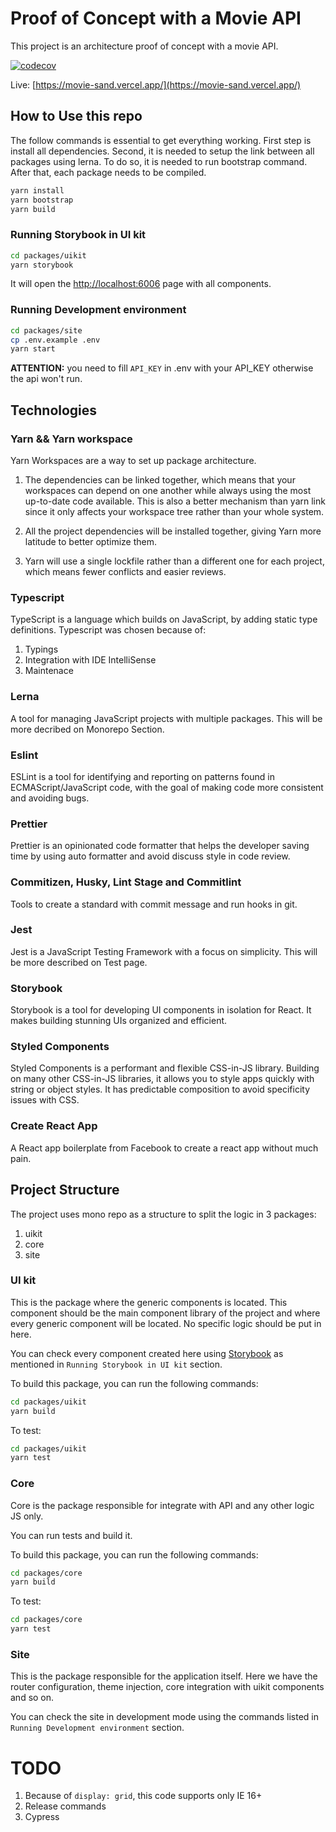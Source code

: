 # Proof of Concept with a Movie API

This project is an architecture proof of concept with a movie API.

[![codecov](https://codecov.io/gh/ericmaicon/movie/branch/master/graph/badge.svg?token=3ILU47P6E8)](https://codecov.io/gh/ericmaicon/movie)

Live: [https://movie-sand.vercel.app/](https://movie-sand.vercel.app/)

## How to Use this repo

The follow commands is essential to get everything working. First step is install all dependencies. Second, it is needed to setup the link between all packages using lerna. To do so, it is needed to run bootstrap command. After that, each package needs to be compiled.

```sh
yarn install
yarn bootstrap
yarn build
```

### Running Storybook in UI kit

```sh
cd packages/uikit
yarn storybook
```

It will open the [http://localhost:6006](http://localhost:6006) page with all components.

### Running Development environment

```sh
cd packages/site
cp .env.example .env
yarn start
```

**ATTENTION:** you need to fill `API_KEY` in .env with your API_KEY otherwise the api won't run.

## Technologies

### Yarn && Yarn workspace

Yarn Workspaces are a way to set up package architecture.

1. The dependencies can be linked together, which means that your workspaces can depend on one another while always using the most up-to-date code available. This is also a better mechanism than yarn link since it only affects your workspace tree rather than your whole system.

2. All the project dependencies will be installed together, giving Yarn more latitude to better optimize them.

3. Yarn will use a single lockfile rather than a different one for each project, which means fewer conflicts and easier reviews.

### Typescript

TypeScript is a language which builds on JavaScript, by adding static type definitions. Typescript was chosen because of:

1. Typings
2. Integration with IDE IntelliSense
3. Maintenace

### Lerna

A tool for managing JavaScript projects with multiple packages. This will be more decribed on Monorepo Section.

### Eslint

ESLint is a tool for identifying and reporting on patterns found in ECMAScript/JavaScript code, with the goal of making code more consistent and avoiding bugs.

### Prettier

Prettier is an opinionated code formatter that helps the developer saving time by using auto formatter and avoid discuss style in code review.

### Commitizen, Husky, Lint Stage and Commitlint

Tools to create a standard with commit message and run hooks in git.

### Jest

Jest is a JavaScript Testing Framework with a focus on simplicity. This will be more described on Test page.

### Storybook

Storybook is a tool for developing UI components in isolation for React. It makes building stunning UIs organized and efficient.

### Styled Components

Styled Components is a performant and flexible CSS-in-JS library. Building on many other CSS-in-JS libraries, it allows you to style apps quickly with string or object styles. It has predictable composition to avoid specificity issues with CSS.

### Create React App

A React app boilerplate from Facebook to create a react app without much pain.

## Project Structure

The project uses mono repo as a structure to split the logic in 3 packages:

1. uikit
2. core
3. site

### UI kit

This is the package where the generic components is located. This component should be the main component library of the project and where every generic component will be located. No specific logic should be put in here.

You can check every component created here using [Storybook](https://storybook.js.org/) as mentioned in `Running Storybook in UI kit` section.

To build this package, you can run the following commands:

```sh
cd packages/uikit
yarn build
```

To test:

```sh
cd packages/uikit
yarn test
```

### Core

Core is the package responsible for integrate with API and any other logic JS only.

You can run tests and build it.

To build this package, you can run the following commands:

```sh
cd packages/core
yarn build
```

To test:

```sh
cd packages/core
yarn test
```

### Site

This is the package responsible for the application itself. Here we have the router configuration, theme injection, core integration with uikit components and so on.

You can check the site in development mode using the commands listed in `Running Development environment` section.

# TODO

1. Because of `display: grid`, this code supports only IE 16+
2. Release commands
3. Cypress
